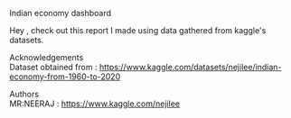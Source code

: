 Indian economy dashboard  

Hey , check out this report I made using data gathered from kaggle's datasets.  

Acknowledgements  
Dataset obtained from : https://www.kaggle.com/datasets/nejilee/indian-economy-from-1960-to-2020  

Authors  
MR:NEERAJ : https://www.kaggle.com/nejilee  

  
